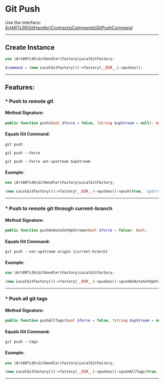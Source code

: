 # Git Push

Use the interface: [ArtARTs36\GitHandler\Contracts\Commands\GitPushCommand](../src/Contracts/Commands/GitPushCommand.php)

---

## Create Instance

```php
use \ArtARTs36\GitHandler\Factory\LocalGitFactory;

$command = (new LocalGitFactory())->factory(__DIR__)->pushes();
```

---

## Features:

### * Push to remote git

#### Method Signature:



```php
public function push(bool $force = false, ?string $upStream = null): bool;
```

#### Equals Git Command:

`git push`

`git push --force`

`git push --force set-upstream $upStream`

#### Example:

```php
use \ArtARTs36\GitHandler\Factory\LocalGitFactory;

(new LocalGitFactory())->factory(__DIR__)->pushes()->push(true, 'upStream-test');
```

---
### * Push to remote git through current-branch

#### Method Signature:



```php
public function pushOnAutoSetUpStream(bool $force = false): bool;
```

#### Equals Git Command:

`git push --set-upstream origin {current-branch}`

#### Example:

```php
use \ArtARTs36\GitHandler\Factory\LocalGitFactory;

(new LocalGitFactory())->factory(__DIR__)->pushes()->pushOnAutoSetUpStream(true);
```

---
### * Push all git tags

#### Method Signature:



```php
public function pushAllTags(bool $force = false, ?string $upStream = null): bool;
```

#### Equals Git Command:

`git push --tags`

#### Example:

```php
use \ArtARTs36\GitHandler\Factory\LocalGitFactory;

(new LocalGitFactory())->factory(__DIR__)->pushes()->pushAllTags(true, 'upStream-test');
```

---
